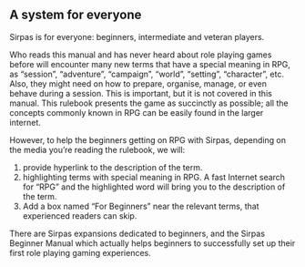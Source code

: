## A system for everyone

Sirpas is for everyone: beginners, intermediate and veteran players.

Who reads this manual and has never heard about role playing games
before will encounter many new terms that have a special meaning in RPG,
as “session”, “adventure”, “campaign”, “world”, “setting”, “character”,
etc. Also, they might need on how to prepare, organise, manage, or
even behave during a session. This is important, but it is not covered
in this manual. This rulebook presents the game as succinctly as possible;
all the concepts commonly known in RPG can be easily found in the larger
internet. 

However, to help the beginners getting on RPG with Sirpas, depending on the
media you’re reading the rulebook, we will:

1.	provide hyperlink to the description of the term. 
2.	highlighting terms with special meaning in RPG. A fast Internet search
   for “RPG” and the highlighted word will  bring you to the description of the term.
3.	Add a box named “For Beginners” near the relevant terms, that experienced
   readers can skip.
   
There are Sirpas expansions dedicated to beginners, and the Sirpas Beginner
Manual which actually helps beginners to successfully set up their first role
playing gaming experiences.
